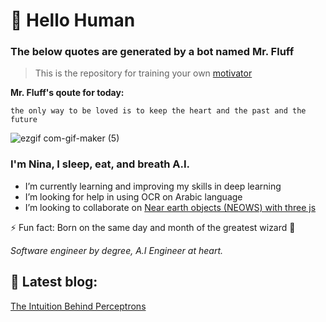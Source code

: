 

# 📔 Hello Human
 

### The below quotes are generated by a bot named Mr. Fluff
> This is the repository for training your own [motivator](https://github.com/NinaM31/Motivational_bot)

**Mr. Fluff's qoute for today:**
<!-- fluff starts -->
```
the only way to be loved is to keep the heart and the past and the future
```
<!-- fluff ends -->

![ezgif com-gif-maker (5)](https://user-images.githubusercontent.com/57009004/120247985-0fb32a80-c27e-11eb-9769-10318df24c25.gif)

### I'm Nina, I sleep, eat, and breath A.I.

- I’m currently learning and improving my skills in deep learning 
- I’m looking for help in using OCR on Arabic language
- I’m looking to collaborate on [Near earth objects (NEOWS) with three js](https://github.com/NinaM31/Live-NearEarthObject)  

⚡ Fun fact: Born on the same day and month of the greatest wizard 🧙  

*Software engineer by degree, A.I Engineer at heart.*

## 📝 Latest blog: 
[The Intuition Behind Perceptrons](https://ninamaamary.medium.com/the-intuition-behind-perceptrons-a58a03b1b874)
